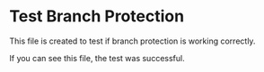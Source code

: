 # Test Branch Protection

This file is created to test if branch protection is working correctly.

If you can see this file, the test was successful.
